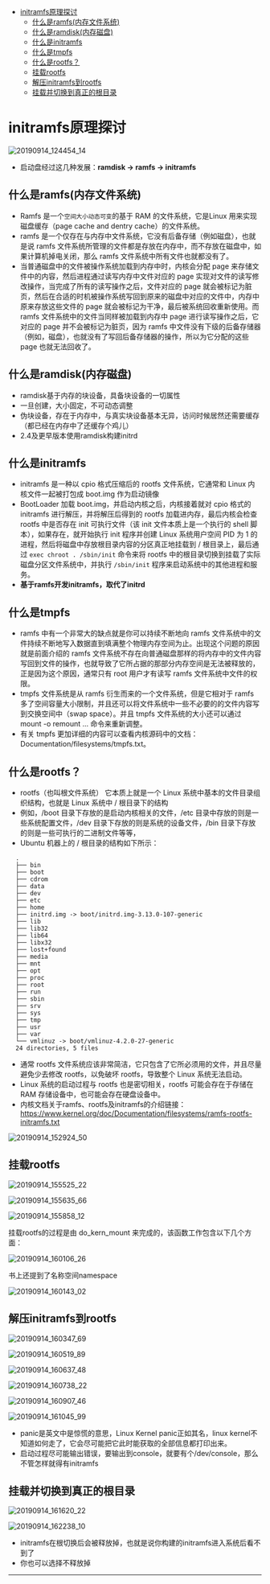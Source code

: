 <!-- MDTOC maxdepth:6 firsth1:1 numbering:0 flatten:0 bullets:1 updateOnSave:1 -->

- [initramfs原理探讨](#initramfs原理探讨)   
   - [什么是ramfs(内存文件系统)](#什么是ramfs内存文件系统)   
   - [什么是ramdisk(内存磁盘)](#什么是ramdisk内存磁盘)   
   - [什么是initramfs](#什么是initramfs)   
   - [什么是tmpfs](#什么是tmpfs)   
   - [什么是rootfs？](#什么是rootfs？)   
   - [挂载rootfs](#挂载rootfs)   
   - [解压initramfs到rootfs](#解压initramfs到rootfs)   
   - [挂载并切换到真正的根目录](#挂载并切换到真正的根目录)   

<!-- /MDTOC -->
# initramfs原理探讨

![20190914_124454_14](image/20190914_124454_14.png)

* 启动盘经过这几种发展：**ramdisk -> ramfs -> initramfs**

## 什么是ramfs(内存文件系统)

* Ramfs 是一个```空间大小动态可变```的基于 RAM 的文件系统，它是Linux 用来实现磁盘缓存（page cache and dentry cache）的文件系统。
* ramfs 是一个仅存在与内存中文件系统，它没有后备存储（例如磁盘），也就是说 ramfs 文件系统所管理的文件都是存放在内存中，而不存放在磁盘中，如果计算机掉电关闭，那么 ramfs 文件系统中所有文件也就都没有了。
* 当普通磁盘中的文件被操作系统加载到内存中时，内核会分配 page 来存储文件中的内容，然后进程通过读写内存中文件对应的 page 实现对文件的读写修改操作，当完成了所有的读写操作之后，文件对应的 page 就会被标记为脏页，然后在合适的时机被操作系统写回到原来的磁盘中对应的文件中，内存中原来存放这些文件的 page 就会被标记为干净，最后被系统回收重新使用。而 ramfs 文件系统中的文件当同样被加载到内存中 page 进行读写操作之后，它对应的 page 并不会被标记为脏页，因为 ramfs 中文件没有下级的后备存储器（例如，磁盘），也就没有了写回后备存储器的操作，所以为它分配的这些 page 也就无法回收了。

## 什么是ramdisk(内存磁盘)

* ramdisk基于内存的块设备，具备块设备的一切属性
* 一旦创建，大小固定，不可动态调整
* 伪块设备，存在于内存中，与真实块设备基本无异，访问时候居然还需要缓存（都已经在内存中了还缓存个鸡儿）
* 2.4及更早版本使用ramdisk构建initrd




## 什么是initramfs

* initramfs 是一种以 cpio 格式压缩后的 rootfs 文件系统，它通常和 Linux 内核文件一起被打包成 boot.img 作为启动镜像
* BootLoader 加载 boot.img，并启动内核之后，内核接着就对 cpio 格式的 initramfs 进行解压，并将解压后得到的 rootfs 加载进内存，最后内核会检查 rootfs 中是否存在 init 可执行文件（该 init 文件本质上是一个执行的 shell 脚本），如果存在，就开始执行 init 程序并创建 Linux 系统用户空间 PID 为 1 的进程，然后将磁盘中存放根目录内容的分区真正地挂载到 / 根目录上，最后通过 ```exec chroot . /sbin/init``` 命令来将 rootfs 中的根目录切换到挂载了实际磁盘分区文件系统中，并执行 ```/sbin/init``` 程序来启动系统中的其他进程和服务。
* **基于ramfs开发initramfs，取代了initrd**

## 什么是tmpfs

* ramfs 中有一个非常大的缺点就是你可以持续不断地向 ramfs 文件系统中的文件持续不断地写入数据直到填满整个物理内存空间为止。出现这个问题的原因就是前面介绍的 ramfs 文件系统不存在向普通磁盘那样的将内存中的文件内容写回到文件的操作，也就导致了它所占据的那部分内存空间是无法被释放的，正是因为这个原因，通常只有 root 用户才有读写 ramfs 文件系统中文件的权限。
* tmpfs 文件系统是从 ramfs 衍生而来的一个文件系统，但是它相对于 ramfs 多了空间容量大小限制，并且还可以将文件系统中一些不必要的的文件内容写到交换空间中（swap space）。并且 tmpfs 文件系统的大小还可以通过 mount -o remount ... 命令来重新调整。
* 有关 tmpfs 更加详细的内容可以查看内核源码中的文档：Documentation/filesystems/tmpfs.txt。


## 什么是rootfs？

* rootfs（也叫根文件系统） 它本质上就是一个 Linux 系统中基本的文件目录组织结构，也就是 Linux 系统中 / 根目录下的结构
* 例如，/boot 目录下存放的是启动内核相关的文件，/etc 目录中存放的则是一些系统配置文件，/dev 目录下存放的则是系统的设备文件，/bin 目录下存放的则是一些可执行的二进制文件等等，
* Ubuntu 机器上的 / 根目录的结构如下所示：

```
  .
  ├── bin
  ├── boot
  ├── cdrom
  ├── data
  ├── dev
  ├── etc
  ├── home
  ├── initrd.img -> boot/initrd.img-3.13.0-107-generic
  ├── lib
  ├── lib32
  ├── lib64
  ├── libx32
  ├── lost+found
  ├── media
  ├── mnt
  ├── opt
  ├── proc
  ├── root
  ├── run
  ├── sbin
  ├── srv
  ├── sys
  ├── tmp
  ├── usr
  ├── var
  └── vmlinuz -> boot/vmlinuz-4.2.0-27-generic
  24 directories, 5 files
```

* 通常 rootfs 文件系统应该非常简洁，它只包含了它所必须用的文件，并且尽量避免少去修改 rootfs，以免破坏 rootfs，导致整个 Linux 系统无法启动。
* Linux 系统的启动过程与 rootfs 也是密切相关，rootfs 可能会存在于存储在 RAM 存储设备中，也可能会存在硬盘设备中。
* 内核文档关于ramfs、rootfs及initramfs的介绍链接：<https://www.kernel.org/doc/Documentation/filesystems/ramfs-rootfs-initramfs.txt>

![20190914_152924_50](image/20190914_152924_50.png)

## 挂载rootfs

![20190914_155525_22](image/20190914_155525_22.png)

![20190914_155635_66](image/20190914_155635_66.png)

![20190914_155858_12](image/20190914_155858_12.png)

挂载rootfs的过程是由 do_kern_mount 来完成的，该函数工作包含以下几个方面：

![20190914_160106_26](image/20190914_160106_26.png)

书上还提到了名称空间namespace

![20190914_160143_02](image/20190914_160143_02.png)


## 解压initramfs到rootfs

![20190914_160347_69](image/20190914_160347_69.png)

![20190914_160519_89](image/20190914_160519_89.png)

![20190914_160637_48](image/20190914_160637_48.png)

![20190914_160738_22](image/20190914_160738_22.png)

![20190914_160907_46](image/20190914_160907_46.png)

![20190914_161045_99](image/20190914_161045_99.png)

* panic是英文中是惊慌的意思，Linux Kernel panic正如其名，linux kernel不知道如何走了，它会尽可能把它此时能获取的全部信息都打印出来。
* 启动过程尽可能输出错误，要输出到console，就要有个/dev/console，那么不管怎样就得有initramfs

## 挂载并切换到真正的根目录

![20190914_161620_22](image/20190914_161620_22.png)

![20190914_162238_10](image/20190914_162238_10.png)

* initramfs在根切换后会被释放掉，也就是说你构建的initramfs进入系统后看不到了
* 你也可以选择不释放掉

---
